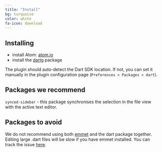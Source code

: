 ```yaml
---
title: "Install"
bg: turquoise
color: white
fa-icon: download
---
```


## Installing

- install Atom: [atom.io](https://atom.io/)
- install the [dartg](https://atom.io/packages/dart) package

The plugin should auto-detect the Dart SDK location. If not, you can set it
manually in the plugin configuration page (`Preferences > Packages > dart`).

## Packages we recommend

`synced-sidebar` - this package synchronises the selection in the file view with
the active text editor.

## Packages to avoid

We do not recommend using both [emmet](https://atom.io/packages/emmet) and the
dart package together. Editing large .dart files will be slow if you have
emmet installed. You can track the issue
[here](https://github.com/emmetio/emmet-atom/issues/319).
